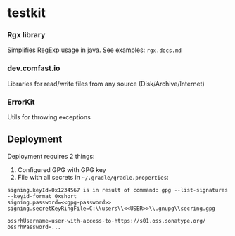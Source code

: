 # testkit

### Rgx library
Simplifies RegExp usage in java. 
See examples: `rgx.docs.md`

### dev.comfast.io
Libraries for read/write files from any source (Disk/Archive/Internet)

### ErrorKit
Utils for throwing exceptions

## Deployment
Deployment requires 2 things: 
1. Configured GPG with GPG key
2. File with all secrets in `~/.gradle/gradle.properties`:
```properties
signing.keyId=0x1234567 is in result of command: gpg --list-signatures --keyid-format 0xshort
signing.password=<<gpg-password>>
signing.secretKeyRingFile=C:\\users\\<<USER>>\\.gnupg\\secring.gpg

ossrhUsername=user-with-access-to-https://s01.oss.sonatype.org/
ossrhPassword=...
```